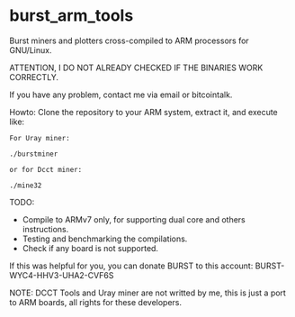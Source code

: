 # burst_arm_tools
Burst miners and plotters cross-compiled to ARM processors for GNU/Linux.

  ATTENTION, I DO NOT ALREADY CHECKED IF THE BINARIES WORK CORRECTLY.
  
  If you have any problem, contact me via email or bitcointalk.

Howto:
  Clone the repository to your ARM system, extract it, and execute like:
  
    For Uray miner:
    
    ./burstminer
    
    or for Dcct miner:
    
    ./mine32

TODO:
  - Compile to ARMv7 only, for supporting dual core and others instructions.
  - Testing and benchmarking the compilations.
  - Check if any board is not supported.

If this was helpful for you, you can donate BURST to this account: BURST-WYC4-HHV3-UHA2-CVF6S 


NOTE: DCCT Tools and Uray miner are not writted by me, this is just a port to ARM boards, all rights for these developers.
